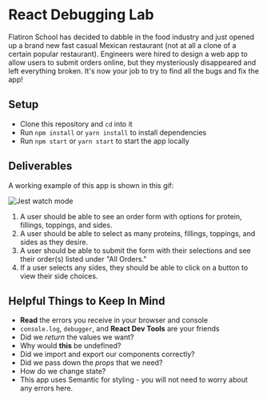 # React Debugging Lab

Flatiron School has decided to dabble in the food industry and just opened up a brand new fast casual Mexican restaurant (not at all a clone of a certain popular restaurant). Engineers were hired to design a web app to allow users to submit orders online, but they mysteriously disappeared and left everything broken. It's now your job to try to find all the bugs and fix the app!

## Setup

* Clone this repository and `cd` into it
* Run `npm install` or `yarn install` to install dependencies
* Run `npm start` or `yarn start` to start the app locally

## Deliverables

A working example of this app is shown in this gif:

![Jest watch mode](./public/example.gif)


1. A user should be able to see an order form with options for protein, fillings, toppings, and sides.
2. A user should be able to select as many proteins, fillings, toppings, and sides as they desire.
3. A user should be able to submit the form with their selections and see their order(s) listed under "All Orders."
4. If a user selects any sides, they should be able to click on a button to view their side choices.


## Helpful Things to Keep In Mind

* **Read** the errors you receive in your browser and console
* `console.log`, `debugger`, and **React Dev Tools** are your friends
* Did we *return* the values we want?
* Why would **this** be undefined?
* Did we import and export our components correctly?
* Did we pass down the *props* that we need?
* How do we change state?
* This app uses Semantic for styling - you will not need to worry about any errors here.
